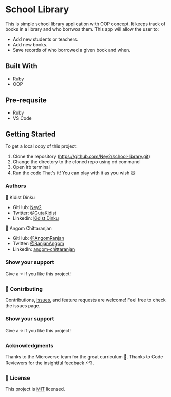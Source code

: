 # School Library
This is simple school library application with OOP concept. It keeps track of books in a library and who borrwos them. This app will allow the user to:

- Add new students or teachers.
- Add new books.
- Save records of who borrowed a given book and when.

## Built With
 - Ruby
 - OOP

## Pre-requsite
- Ruby
- VS Code
  
## Getting Started 
 To get a local copy of this project:
  1. Clone the repository (https://github.com/Ney2/school-library.git)
  2. Change the directory to the cloned repo using cd command
  3. Open irb terminal
  4. Run the code
 That's it! You can play with it as you wish 😄

### Authors

👤 Kidist Dinku

- GitHub: [Ney2](https://github.com/Ney2)
- Twitter: [@GutaKidist](https://twitter.com/GutaKidist)
- Linkedin: [Kidist Dinku](https://www.linkedin.com/in/kidist-guta/)

👤 Angom Chittaranjan

- GitHub: [@AngomRanjan](https://github.com/AngomRanjan)
- Twitter: [@RanjanAngom](https://twitter.com/RanjanAngom)
- LinkedIn: [angom-chittaranjan](https://linkedin.com/in/angom-chittaranjan)

### Show your support
Give a ⭐️ if you like this project!

### 🤝 Contributing
Contributions, [issues](https://github.com/Ney2/school-library/issues), and feature requests are welcome! Feel free to check the issues page.

### Show your support
Give a ⭐️ if you like this project!

### Acknowledgments
Thanks to the Microverse team for the great curriculum 🙌.
Thanks to Code Reviewers for the insightful feedback ⚡💘.

### 📝 License
This project is [MIT](https://github.com/Ney2/school-library/blob/dev/LICENSE) licensed.
